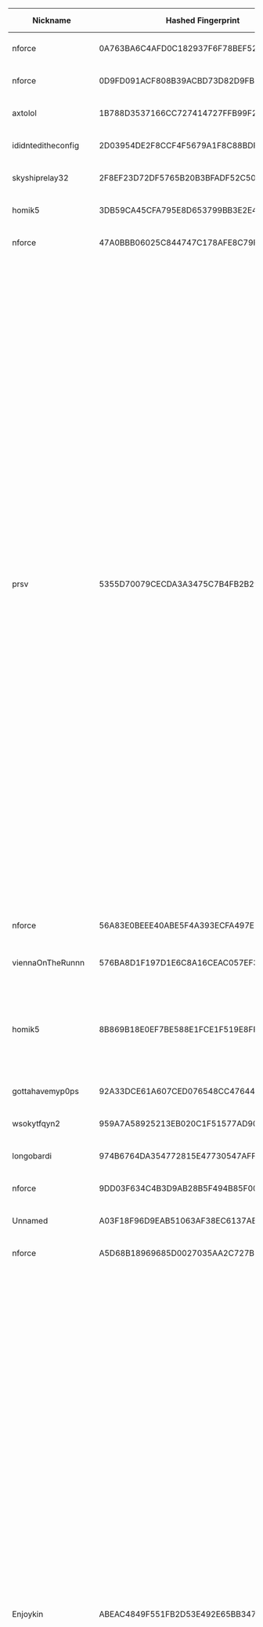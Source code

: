 | Nickname |  Hashed Fingerprint	| Or Addresses | Contact | Running | Flags | Last Seen | First Seen | Last Restarted | Advertised Bandwidth | Platform | Version | Version Status | Recommended Version | Verified hostnames | Exit policy |
|---|---|---|---|---|---|---|---|---|---|---|---|---|---|---|---|
|nforce | 0A763BA6C4AFD0C182937F6F78BEF521005B3245 | ["185.107.94.8:4410"] | noc@nforce.com | true | Fast, Running, Valid | 2025-09-15 15:00:00 | 2025-09-15 08:00:00 | 2025-09-15 09:48:33 | 8246272 | Tor 0.4.8.17 on Linux | 0.4.8.17 | recommended | true | N/A | ["reject *:*"]|
|nforce | 0D9FD091ACF808B39ACBD73D82D9FBA351545223 | ["185.107.57.105:445"] | noc@nforce.com | true | Fast, Running, Valid | 2025-09-15 15:00:00 | 2025-09-15 08:00:00 | 2025-09-15 09:48:33 | 6050363 | Tor 0.4.8.17 on Linux | 0.4.8.17 | recommended | true | N/A | ["reject *:*"]|
|axtolol | 1B788D3537166CC727414727FFB99F24F3FBC5DC | ["66.78.40.164:443","[2a0f:85c1:356:51a5::1]:443"] | Axel Lotl <axt@cyberfear.com> | true | Running, V2Dir, Valid | 2025-09-15 15:00:00 | 2025-09-15 04:00:00 | 2025-09-15 14:10:32 | 0 | Tor 0.4.8.17 on Linux | 0.4.8.17 | recommended | true | N/A | ["reject *:*"]|
|ididnteditheconfig | 2D03954DE2F8CCF4F5679A1F8C88BDFFE9A0D952 | ["198.46.252.206:9001"] | Random Person nobody@tor.org | false | Running, V2Dir, Valid | 2025-09-15 09:00:00 | 2025-09-15 09:00:00 | 2025-09-15 08:12:12 | 0 | Tor 0.4.8.14 on Linux | 0.4.8.14 | recommended | true | N/A | ["reject *:*"]|
|skyshiprelay32 | 2F8EF23D72DF5765B20B3BFADF52C505932D44BC | ["129.212.191.17:9001"] | Zach <relay.breeches045@passmail.net> | true | Running, Valid | 2025-09-15 15:00:00 | 2025-09-15 01:00:00 | 2025-09-15 03:00:30 | 0 | Tor 0.4.8.17 on Linux | 0.4.8.17 | recommended | true | N/A | ["reject *:*"]|
|homik5 | 3DB59CA45CFA795E8D653799BB3E2E40FB944684 | ["51.68.226.107:445","[2001:41d0:305:2100::4ede]:445"] | speszonazapka@protonmail.com | true | Running, V2Dir, Valid | 2025-09-15 15:00:00 | 2025-09-15 02:00:00 | 2025-09-15 01:33:30 | 0 | Tor 0.4.8.14 on Linux | 0.4.8.14 | recommended | true | ["vps-05b19d76.vps.ovh.net"] | ["reject *:*"]|
|nforce | 47A0BBB06025C844747C178AFE8C79F33F64980B | ["185.107.94.8:448"] | noc@nforce.com | true | Fast, Running, Valid | 2025-09-15 15:00:00 | 2025-09-15 08:00:00 | 2025-09-15 09:48:33 | 6804480 | Tor 0.4.8.17 on Linux | 0.4.8.17 | recommended | true | N/A | ["reject *:*"]|
|prsv | 5355D70079CECDA3A3475C7B4FB2B29A8CDE4438 | ["89.185.82.63:9000"] | email:admin[]prsv.ch url:https://prsv.ch/ proof:uri-rsa ciissversion:2 | true | Exit, Running, V2Dir, Valid | 2025-09-15 15:00:00 | 2025-09-15 04:00:00 | 2025-09-15 03:05:53 | 0 | Tor 0.4.8.17 on Linux | 0.4.8.17 | recommended | true | N/A | ["reject 0.0.0.0/8:*","reject 169.254.0.0/16:*","reject 127.0.0.0/8:*","reject 192.168.0.0/16:*","reject 10.0.0.0/8:*","reject 172.16.0.0/12:*","reject 89.185.82.63:*","accept *:43","accept *:53","accept *:79-81","accept *:194","accept *:220","accept *:389","accept *:443","accept *:531","accept *:543-544","accept *:554","accept *:563","accept *:636","accept *:706","accept *:853","accept *:873","accept *:902-904","accept *:981","accept *:989-995","accept *:1194","accept *:1220","accept *:1293","accept *:1500","accept *:1533","accept *:1677","accept *:1723","accept *:1755","accept *:1863","accept *:2082","accept *:2083","accept *:2086-2087","accept *:2095-2096","accept *:2102-2104","accept *:3128","accept *:3690","accept *:4321","accept *:4643","accept *:5050","accept *:5190","accept *:5222-5223","accept *:5228","accept *:6660-6669","accept *:6679","accept *:6697","accept *:8000","accept *:8008","accept *:8074","accept *:8080","accept *:8082","accept *:8087-8088","accept *:8332-8333","accept *:8443","accept *:8888","accept *:9418","accept *:9999","accept *:10000","accept *:11371","accept *:19294","accept *:19638","accept *:50002","accept *:64738","reject *:*"]|
|nforce | 56A83E0BEEE40ABE5F4A393ECFA497E8D1D81BDE | ["185.107.94.8:449"] | noc@nforce.com | true | Fast, Running, Valid | 2025-09-15 15:00:00 | 2025-09-15 08:00:00 | 2025-09-15 09:48:32 | 6749184 | Tor 0.4.8.17 on Linux | 0.4.8.17 | recommended | true | N/A | ["reject *:*"]|
|viennaOnTheRunnn | 576BA8D1F197D1E6C8A16CEAC057EF3DF88BA1B6 | ["81.169.186.16:29003","[2a01:238:429c:9600:40e6:e961:9cf7:31d1]:29003"] | Mi Gibtsdonet <nobody AT example dot com> | true | Fast, Running, V2Dir, Valid | 2025-09-15 15:00:00 | 2025-09-15 03:00:00 | 2025-09-15 02:31:01 | 31852544 | Tor 0.4.8.12 on Linux | 0.4.8.12 | recommended | true | ["h2920043.stratoserver.net"] | ["reject *:*"]|
|homik5 | 8B869B18E0EF7BE588E1FCE1F519E8FF398B471C | ["51.68.226.107:9002","[2001:41d0:305:2100::4ede]:9002"] | speszonazapka@protonmail.com | true | Exit, Running, V2Dir, Valid | 2025-09-15 15:00:00 | 2025-09-15 02:00:00 | 2025-09-15 01:44:28 | 0 | Tor 0.4.8.14 on Linux | 0.4.8.14 | recommended | true | ["vps-05b19d76.vps.ovh.net"] | ["reject 0.0.0.0/8:*","reject 169.254.0.0/16:*","reject 127.0.0.0/8:*","reject 192.168.0.0/16:*","reject 10.0.0.0/8:*","reject 172.16.0.0/12:*","reject 51.68.226.107:*","accept *:80","accept *:443","reject *:*"]|
|gottahavemyp0ps | 92A33DCE61A607CED076548CC476441CA4723238 | ["138.201.206.249:9001","[2a01:4f8:173:16d9::2]:9001"] | N/A | true | Running, V2Dir, Valid | 2025-09-15 15:00:00 | 2025-09-15 15:00:00 | 2025-09-15 14:16:31 | 0 | Tor 0.4.8.17 on Linux | 0.4.8.17 | recommended | true | ["static.249.206.201.138.clients.your-server.de"] | ["reject *:*"]|
|wsokytfqyn2 | 959A7A58925213EB020C1F51577AD90B081808B7 | ["85.66.77.115:59101","[2a01:36c:110:4f92:c121:6887:5f56:b3ab]:59101"] | Wsoky Tfqyn < wsoky DOT tfqyn AT openmail DOT pro > | true | Running, V2Dir, Valid | 2025-09-15 15:00:00 | 2025-09-15 04:00:00 | 2025-09-15 03:48:35 | 0 | Tor 0.4.8.16 on Linux | 0.4.8.16 | recommended | true | ["85-66-77-115.pool.digikabel.hu"] | ["reject *:*"]|
|longobardi | 974B6764DA354772815E47730547AFF87A565F22 | ["212.227.125.92:443"] | furtestmail@gmail.com | true | Running, V2Dir, Valid | 2025-09-15 15:00:00 | 2025-09-15 14:00:00 | 2025-09-15 13:34:05 | 0 | Tor 0.4.8.17 on Linux | 0.4.8.17 | recommended | true | ["ip212-227-125-92.pbiaas.com"] | ["reject *:*"]|
|nforce | 9DD03F634C4B3D9AB28B5F494B85F007E90B2263 | ["185.107.57.105:447"] | noc@nforce.com | true | Fast, Running, Valid | 2025-09-15 15:00:00 | 2025-09-15 08:00:00 | 2025-09-15 09:48:32 | 7018496 | Tor 0.4.8.17 on Linux | 0.4.8.17 | recommended | true | N/A | ["reject *:*"]|
|Unnamed | A03F18F96D9EAB51063AF38EC6137AB4B7CC7A37 | ["2.59.183.177:9001"] | N/A | true | Running, V2Dir, Valid | 2025-09-15 15:00:00 | 2025-09-15 14:00:00 | 2025-09-15 13:25:27 | 10194944 | Tor 0.4.8.12 on Linux | 0.4.8.12 | recommended | true | N/A | ["reject *:*"]|
|nforce | A5D68B18969685D0027035AA2C727BCAB4D8BF66 | ["185.107.57.105:446"] | noc@nforce.com | true | Fast, Running, Valid | 2025-09-15 15:00:00 | 2025-09-15 08:00:00 | 2025-09-15 09:48:33 | 7478913 | Tor 0.4.8.17 on Linux | 0.4.8.17 | recommended | true | N/A | ["reject *:*"]|
|Enjoykin | ABEAC4849F551FB2D53E492E65BB34731AB8F5C8 | ["91.219.238.161:9100"] | email: wireenjoer@proton.me (any questions) | false | Exit, Running, V2Dir, Valid | 2025-09-15 14:00:00 | 2025-09-15 13:00:00 | 2025-09-15 13:49:10 | 0 | Tor 0.4.8.17 on Linux | 0.4.8.17 | recommended | true | ["exit-node.enjoy.mywire.org"] | ["reject 0.0.0.0/8:*","reject 169.254.0.0/16:*","reject 127.0.0.0/8:*","reject 192.168.0.0/16:*","reject 10.0.0.0/8:*","reject 172.16.0.0/12:*","reject 91.219.238.161:*","accept *:20-22","accept *:43","accept *:53","accept *:79-81","accept *:194","accept *:220","accept *:389","accept *:443","accept *:465","accept *:531","accept *:543-544","accept *:554","accept *:563","accept *:587","accept *:636","accept *:706","accept *:853","accept *:873","accept *:902-904","accept *:981","accept *:989-995","accept *:1194","accept *:1220","accept *:1293","accept *:1500","accept *:1533","accept *:1677","accept *:1723","accept *:1755","accept *:1863","accept *:2082","accept *:2083","accept *:2086-2087","accept *:2095-2096","accept *:2102-2104","accept *:3128","accept *:3690","accept *:4321","accept *:4643","accept *:5050","accept *:5190","accept *:5222-5223","accept *:5228","accept *:5900","accept *:6660-6669","accept *:6679","accept *:6697","accept *:8000","accept *:8008","accept *:8074","accept *:8080","accept *:8082","accept *:8087-8088","accept *:8332-8333","accept *:8443","accept *:8888","accept *:9418","accept *:9999","accept *:10000","accept *:11371","accept *:19294","accept *:19638","accept *:50002","accept *:64738","reject *:*"]|
|Magma0s0Highway6 | B5BE9D4FFB289DAEEFBB7B3C5351A49E47FC08C6 | ["188.245.152.46:9007"] | N/A | false | Running, V2Dir, Valid | 2025-09-15 10:00:00 | 2025-09-15 07:00:00 | 2025-09-14 12:51:23 | 303104 | Tor 0.4.8.17 on Linux | 0.4.8.17 | recommended | true | ["static.46.152.245.188.clients.your-server.de"] | ["reject *:*"]|
|prsv | C8078A6F84FFAE02A12D1FDDCBE1CB6A668E7F9C | ["89.185.82.63:9100"] | email:admin[]prsv.ch url:https://prsv.ch/ proof:uri-rsa ciissversion:2 | true | Exit, Running, V2Dir, Valid | 2025-09-15 15:00:00 | 2025-09-15 04:00:00 | 2025-09-15 03:06:34 | 0 | Tor 0.4.8.17 on Linux | 0.4.8.17 | recommended | true | N/A | ["reject 0.0.0.0/8:*","reject 169.254.0.0/16:*","reject 127.0.0.0/8:*","reject 192.168.0.0/16:*","reject 10.0.0.0/8:*","reject 172.16.0.0/12:*","reject 89.185.82.63:*","accept *:43","accept *:53","accept *:79-81","accept *:194","accept *:220","accept *:389","accept *:443","accept *:531","accept *:543-544","accept *:554","accept *:563","accept *:636","accept *:706","accept *:853","accept *:873","accept *:902-904","accept *:981","accept *:989-995","accept *:1194","accept *:1220","accept *:1293","accept *:1500","accept *:1533","accept *:1677","accept *:1723","accept *:1755","accept *:1863","accept *:2082","accept *:2083","accept *:2086-2087","accept *:2095-2096","accept *:2102-2104","accept *:3128","accept *:3690","accept *:4321","accept *:4643","accept *:5050","accept *:5190","accept *:5222-5223","accept *:5228","accept *:6660-6669","accept *:6679","accept *:6697","accept *:8000","accept *:8008","accept *:8074","accept *:8080","accept *:8082","accept *:8087-8088","accept *:8332-8333","accept *:8443","accept *:8888","accept *:9418","accept *:9999","accept *:10000","accept *:11371","accept *:19294","accept *:19638","accept *:50002","accept *:64738","reject *:*"]|
|prsv | D527DA93B271D38CB78B5ABE89E4897365E0B922 | ["89.185.82.63:9300"] | email:admin[]prsv.ch url:https://prsv.ch/ proof:uri-rsa ciissversion:2 | true | Exit, Running, V2Dir, Valid | 2025-09-15 15:00:00 | 2025-09-15 04:00:00 | 2025-09-15 03:07:52 | 0 | Tor 0.4.8.17 on Linux | 0.4.8.17 | recommended | true | N/A | ["reject 0.0.0.0/8:*","reject 169.254.0.0/16:*","reject 127.0.0.0/8:*","reject 192.168.0.0/16:*","reject 10.0.0.0/8:*","reject 172.16.0.0/12:*","reject 89.185.82.63:*","accept *:43","accept *:53","accept *:79-81","accept *:194","accept *:220","accept *:389","accept *:443","accept *:531","accept *:543-544","accept *:554","accept *:563","accept *:636","accept *:706","accept *:853","accept *:873","accept *:902-904","accept *:981","accept *:989-995","accept *:1194","accept *:1220","accept *:1293","accept *:1500","accept *:1533","accept *:1677","accept *:1723","accept *:1755","accept *:1863","accept *:2082","accept *:2083","accept *:2086-2087","accept *:2095-2096","accept *:2102-2104","accept *:3128","accept *:3690","accept *:4321","accept *:4643","accept *:5050","accept *:5190","accept *:5222-5223","accept *:5228","accept *:6660-6669","accept *:6679","accept *:6697","accept *:8000","accept *:8008","accept *:8074","accept *:8080","accept *:8082","accept *:8087-8088","accept *:8332-8333","accept *:8443","accept *:8888","accept *:9418","accept *:9999","accept *:10000","accept *:11371","accept *:19294","accept *:19638","accept *:50002","accept *:64738","reject *:*"]|
|hidemyident | DA1F68E3F43EFB747260065586F7673F038B1B14 | ["45.141.215.233:443"] | hidemyident[]proton(.)me | true | Exit, Running, V2Dir, Valid | 2025-09-15 15:00:00 | 2025-09-15 14:00:00 | 2025-09-15 13:36:58 | 0 | Tor 0.4.8.17 on Linux | 0.4.8.17 | recommended | true | ["exit-point.hidemyident.theworkpc.com"] | ["reject 0.0.0.0/8:*","reject 169.254.0.0/16:*","reject 127.0.0.0/8:*","reject 192.168.0.0/16:*","reject 10.0.0.0/8:*","reject 172.16.0.0/12:*","reject 45.141.215.233:*","reject *:25","reject *:119","reject *:135-139","reject *:445","reject *:1214","reject *:4661-4666","reject *:6346-6429","reject *:6699","reject *:6881-6999","accept *:*"]|
|prsv | E00B7093B1E7189D2942A4278F94151981855DC9 | ["89.185.82.63:9200"] | email:admin[]prsv.ch url:https://prsv.ch/ proof:uri-rsa ciissversion:2 | true | Exit, Running, V2Dir, Valid | 2025-09-15 15:00:00 | 2025-09-15 04:00:00 | 2025-09-15 03:07:11 | 0 | Tor 0.4.8.17 on Linux | 0.4.8.17 | recommended | true | N/A | ["reject 0.0.0.0/8:*","reject 169.254.0.0/16:*","reject 127.0.0.0/8:*","reject 192.168.0.0/16:*","reject 10.0.0.0/8:*","reject 172.16.0.0/12:*","reject 89.185.82.63:*","accept *:43","accept *:53","accept *:79-81","accept *:194","accept *:220","accept *:389","accept *:443","accept *:531","accept *:543-544","accept *:554","accept *:563","accept *:636","accept *:706","accept *:853","accept *:873","accept *:902-904","accept *:981","accept *:989-995","accept *:1194","accept *:1220","accept *:1293","accept *:1500","accept *:1533","accept *:1677","accept *:1723","accept *:1755","accept *:1863","accept *:2082","accept *:2083","accept *:2086-2087","accept *:2095-2096","accept *:2102-2104","accept *:3128","accept *:3690","accept *:4321","accept *:4643","accept *:5050","accept *:5190","accept *:5222-5223","accept *:5228","accept *:6660-6669","accept *:6679","accept *:6697","accept *:8000","accept *:8008","accept *:8074","accept *:8080","accept *:8082","accept *:8087-8088","accept *:8332-8333","accept *:8443","accept *:8888","accept *:9418","accept *:9999","accept *:10000","accept *:11371","accept *:19294","accept *:19638","accept *:50002","accept *:64738","reject *:*"]|
|CTSWC | E3E031FE063FCCD983A0A60075EB2B6A3EEADAF0 | ["74.120.133.13:49155"] | cybertechsoftware@gmail.com | true | Running, V2Dir, Valid | 2025-09-15 15:00:00 | 2025-09-15 07:00:00 | 2025-09-15 06:15:41 | 0 | Tor 0.4.8.17 on Linux | 0.4.8.17 | recommended | true | N/A | ["reject *:*"]|
|okayunntor | E425FDA39D4447EDEAB8DC217FF7A51D9B1363DF | ["89.147.110.211:9001"] | okayu <okayu@okayunn.site> \\| https://tor-proxy-readme.okayunn.site | true | Exit, Running, Valid | 2025-09-15 15:00:00 | 2025-09-15 00:00:00 | 2025-09-15 01:23:27 | 0 | Tor 0.4.8.17 on Linux | 0.4.8.17 | recommended | true | ["tor-proxy-readme.okayunn.site"] | ["reject 0.0.0.0/8:*","reject 169.254.0.0/16:*","reject 127.0.0.0/8:*","reject 192.168.0.0/16:*","reject 10.0.0.0/8:*","reject 172.16.0.0/12:*","reject 89.147.110.211:*","accept *:80","accept *:443","reject *:*"]|
|gottahavemypops | E4974B78EF9003F23BEC64622AA7EDCFE114E1D9 | ["49.12.145.7:9001","[2a01:4f8:172:1904::2]:9001"] | N/A | true | Running, V2Dir, Valid | 2025-09-15 15:00:00 | 2025-09-15 15:00:00 | 2025-09-15 14:14:24 | 0 | Tor 0.4.8.17 on Linux | 0.4.8.17 | recommended | true | ["static.7.145.12.49.clients.your-server.de"] | ["reject *:*"]|
|mentoreth9 | E7A677F95C800D3B1902106CB31EAB14E6558BC9 | ["192.76.153.253:9010","[2a04:52c0:1000:253::253]:9010"] | mentor@palokaj.co | false | Exit, Running, V2Dir, Valid | 2025-09-15 14:00:00 | 2025-09-15 14:00:00 | 2025-09-11 12:45:52 | 78848 | Tor 0.4.8.17 on Linux | 0.4.8.17 | recommended | true | N/A | ["reject 0.0.0.0/8:*","reject 169.254.0.0/16:*","reject 127.0.0.0/8:*","reject 192.168.0.0/16:*","reject 10.0.0.0/8:*","reject 172.16.0.0/12:*","reject 192.76.153.253:*","accept *:43","accept *:53","accept *:79-81","accept *:88","accept *:194","accept *:389","accept *:443","accept *:464","accept *:465","accept *:531","accept *:543-544","accept *:554","accept *:563","accept *:587","accept *:636","accept *:706","accept *:749","accept *:873","accept *:902-904","accept *:981","accept *:989-990","accept *:991","accept *:992","accept *:993","accept *:994","accept *:995","accept *:1194","accept *:1220","accept *:1293","accept *:1500","accept *:1533","accept *:1677","accept *:1723","accept *:1755","accept *:1863","accept *:2082","accept *:2083","accept *:2086-2087","accept *:2095-2096","accept *:2102-2104","accept *:3128","accept *:3389","accept *:3690","accept *:4321","accept *:4643","accept *:5050","accept *:5190","accept *:5222-5223","accept *:5228","accept *:5900","accept *:6660-6669","accept *:6679","accept *:6697","accept *:8000","accept *:8008","accept *:8074","accept *:8080","accept *:8082","accept *:8087-8088","accept *:8332-8333","accept *:8443","accept *:8888","accept *:9418","accept *:9999","accept *:10000","accept *:11371","accept *:19294","accept *:19638","accept *:50002","accept *:64738","reject *:*"]|
|xterminator | FB88DDD4F7E5CBA0D3A644D413FE339D4B5A69E2 | ["84.71.186.46:443"] | N/A | true | Running, V2Dir, Valid | 2025-09-15 15:00:00 | 2025-09-15 00:00:00 | 2025-09-14 23:42:50 | 0 | Tor 0.4.8.17 on Linux | 0.4.8.17 | recommended | true | N/A | ["reject *:*"]|
